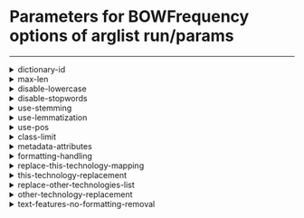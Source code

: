 # Parameters for BOWFrequency options of arglist run/params

---


<details>
<summary>dictionary-id</summary>


_ID of the (pretrained) dictionary to use for BOW feature generation._

Argument type: str

Default value: None



---



No supported hyperparameter specs.

</details>


<details>
<summary>max-len</summary>


_words limit of the issue text. Set to -1 to disable._

Argument type: int (minimum: -1)

This argument has no default value



---



No supported hyperparameter specs.

</details>


<details>
<summary>disable-lowercase</summary>


_transform words to lowercase_

Argument type: bool

This argument has no default value



---



No supported hyperparameter specs.

</details>


<details>
<summary>disable-stopwords</summary>


_remove stopwords from text_

Argument type: bool

This argument has no default value



---



No supported hyperparameter specs.

</details>


<details>
<summary>use-stemming</summary>


_stem the words in the text_

Argument type: bool

This argument has no default value



---



No supported hyperparameter specs.

</details>


<details>
<summary>use-lemmatization</summary>


_Use lemmatization on words in the text_

Argument type: bool

This argument has no default value



---



No supported hyperparameter specs.

</details>


<details>
<summary>use-pos</summary>


_Enhance words in the text with part of speech information_

Argument type: bool

This argument has no default value



---



No supported hyperparameter specs.

</details>


<details>
<summary>class-limit</summary>


_limit the amount of items per class. Set to -1 to disable_

Argument type: int (minimum: -1)

This argument has no default value



---



No supported hyperparameter specs.

</details>


<details>
<summary>metadata-attributes</summary>


_Comma-separated list of metadata attributes to fetch for use in feature generation_

Argument type: str

This argument has no default value



---



No supported hyperparameter specs.

</details>


<details>
<summary>formatting-handling</summary>


_How to handle formatting_

Argument type: str

This argument has no default value



---



No supported hyperparameter specs.

</details>


<details>
<summary>replace-this-technology-mapping</summary>


_If given, should be a file mapping project keys to project names. Project names in text will be replacement with `this-technology-replacement`._

Argument type: str

This argument has no default value



---



No supported hyperparameter specs.

</details>


<details>
<summary>this-technology-replacement</summary>


_See description of `replace-this-technology-mapping`_

Argument type: str

This argument has no default value



---



No supported hyperparameter specs.

</details>


<details>
<summary>replace-other-technologies-list</summary>


_If given, should be a file containing a list of project names. Project names will be replaced with `other-technology-replacement`_

Argument type: str

This argument has no default value



---



No supported hyperparameter specs.

</details>


<details>
<summary>other-technology-replacement</summary>


_See description of `replace-other-technology-list`._

Argument type: str

This argument has no default value



---



No supported hyperparameter specs.

</details>


<details>
<summary>text-features-no-formatting-removal</summary>


_If True, formatting is not removed for features of type `Text`._

Argument type: bool

This argument has no default value



---



No supported hyperparameter specs.

</details>

